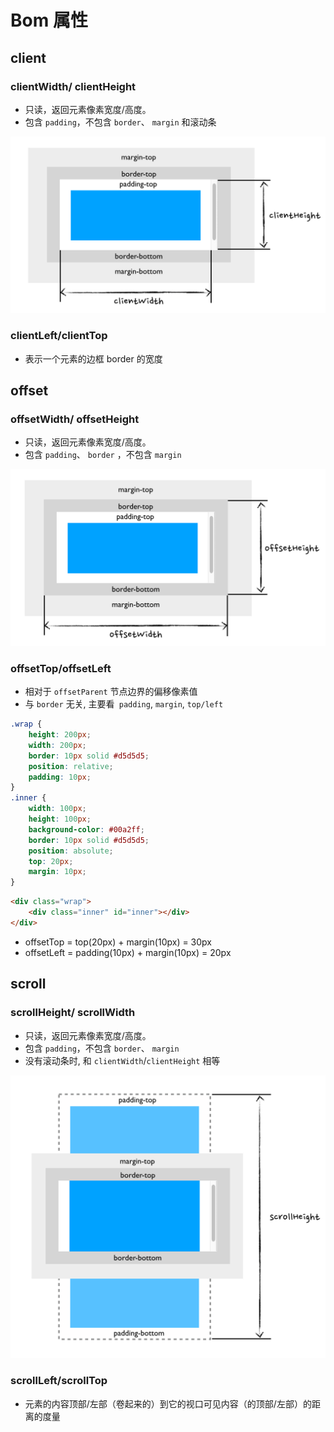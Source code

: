 # Bom 属性

## client

### clientWidth/ clientHeight

-   只读，返回元素像素宽度/高度。
-   包含 `padding`，不包含 `border`、 `margin` 和滚动条

![client](../public/bom-client.png)

### clientLeft/clientTop

-   表示一个元素的边框 border 的宽度

## offset

### offsetWidth/ offsetHeight

-   只读，返回元素像素宽度/高度。
-   包含 `padding`、 `border` ，不包含 `margin`

![offset](../public/bom-offset.png)

### offsetTop/offsetLeft

-   相对于 `offsetParent` 节点边界的偏移像素值
-   与 `border` 无关, 主要看` padding`, `margin`, `top/left `

```css
.wrap {
	height: 200px;
	width: 200px;
	border: 10px solid #d5d5d5;
	position: relative;
	padding: 10px;
}
.inner {
	width: 100px;
	height: 100px;
	background-color: #00a2ff;
	border: 10px solid #d5d5d5;
	position: absolute;
	top: 20px;
	margin: 10px;
}
```

```html
<div class="wrap">
	<div class="inner" id="inner"></div>
</div>
```

-   offsetTop = top(20px) + margin(10px) = 30px
-   offsetLeft = padding(10px) + margin(10px) = 20px

## scroll

### scrollHeight/ scrollWidth

-   只读，返回元素像素宽度/高度。
-   包含 `padding`，不包含 `border`、 `margin`
-   没有滚动条时, 和 `clientWidth`/`clientHeight` 相等

![scroll](../public/bom-scroll.png)

### scrollLeft/scrollTop

-   元素的内容顶部/左部（卷起来的）到它的视口可见内容（的顶部/左部）的距离的度量
